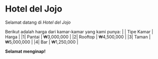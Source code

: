 # Hotel del Jojo
Selamat datang di _Hotel del Jojo_

Berikut adalah harga dari kamar-kamar yang kami punya: 
| | Tipe Kamar | Harga | 
|1| Pantai | ₩3,000,000 |
|2| Rooftop | ₩4,500,000 |
|3| Taman | ₩5,000,000 | 
|4| Bar | ₩1,250,000 |

**Selamat menginap!**